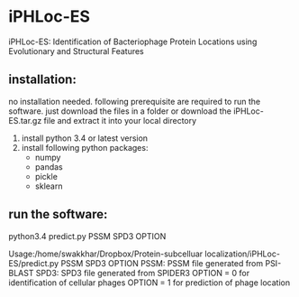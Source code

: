 # iPHLoc-ES

iPHLoc-ES: Identification of Bacteriophage Protein Locations using Evolutionary and Structural Features

## installation:

no installation needed. following prerequisite are required to run the software. just download the files in a folder or download the iPHLoc-ES.tar.gz file and extract it into your local directory 

1. install python 3.4 or latest version
2. install following python packages:
	- numpy
	- pandas
	- pickle
	- sklearn

## run the software:


python3.4 predict.py PSSM SPD3 OPTION

Usage:/home/swakkhar/Dropbox/Protein-subcelluar localization/iPHLoc-ES/predict.py PSSM SPD3 OPTION
PSSM: PSSM file generated from PSI-BLAST
SPD3: SPD3 file generated from SPIDER3
OPTION = 0 for identification of cellular phages
OPTION = 1 for prediction of phage location

